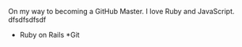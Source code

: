 On my way to becoming a GitHub Master. I love Ruby and JavaScript.
dfsdfsdfsdf
* Ruby on Rails
*Git
